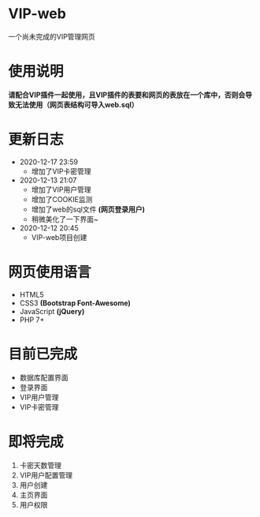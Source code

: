 # VIP-web
一个尚未完成的VIP管理网页
# 使用说明
**请配合VIP插件一起使用，且VIP插件的表要和网页的表放在一个库中，否则会导致无法使用（网页表结构可导入web.sql）**
# 更新日志
* 2020-12-17 23:59
   * 增加了VIP卡密管理
* 2020-12-13 21:07
   * 增加了VIP用户管理
   * 增加了COOKIE监测
   * 增加了web的sql文件 **(网页登录用户)**
   * 稍微美化了一下界面~
* 2020-12-12 20:45
    * VIP-web项目创建
# 网页使用语言
* HTML5
* CSS3 **(Bootstrap Font-Awesome)**
* JavaScript **(jQuery)**
* PHP 7+
# 目前已完成
* 数据库配置界面
* 登录界面
* VIP用户管理
* VIP卡密管理
# 即将完成
1. 卡密天数管理
2. VIP用户配置管理
3. 用户创建
4. 主页界面
5. 用户权限
